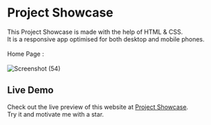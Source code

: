 # Project Showcase
This Project Showcase is made with the help of HTML & CSS.
<br>
It is a responsive app optimised for both desktop and mobile phones.
<br> <br>
Home Page : 
<br> <br>
![Screenshot (54)](https://github.com/mobasshirCode/analog-clock/assets/145370122/0774aab8-7f3e-49b0-8755-4e030efb84b9)
<br>
## Live Demo
Check out the live preview of this website at [Project Showcase](https://mr-showcase.netlify.app/).
<br>
Try it and motivate me with a star.